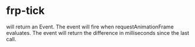 # frp-tick
will return an Event. The event will fire when requestAnimationFrame evaluates. The event will return the difference in milliseconds since the last call.
